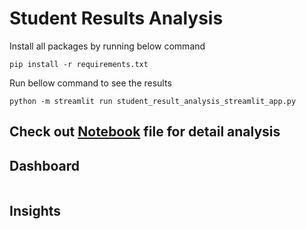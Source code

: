 # Student Results Analysis

Install all packages by running below command
 
    pip install -r requirements.txt

Run bellow command to see the results

    python -m streamlit run student_result_analysis_streamlit_app.py

## Check out [Notebook](./student_result_analysis.ipynb) file for detail analysis

## Dashboard
![]()

## Insights